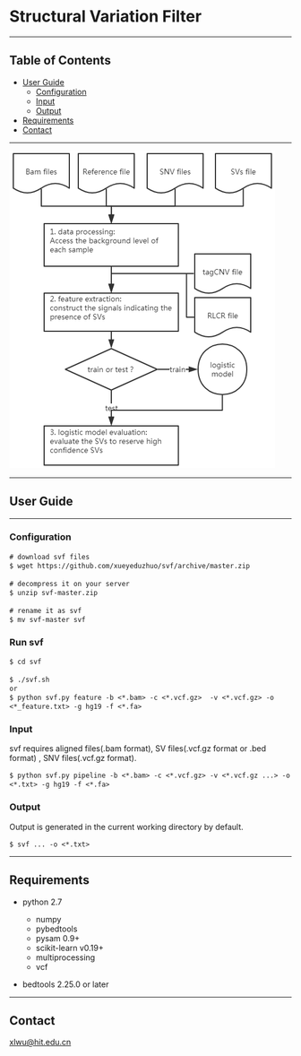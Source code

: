 
# Structural Variation Filter

---
## Table of Contents

* [User Guide](#user-guide)
   * [Configuration](#configuration)
   * [Input](#input)
   * [Output](#output)
* [Requirements](#requirements)
* [Contact](#contact)
---

![alt text](./figure/framework.png  "Structural Variation Filter Framework")

---

## User Guide

---

### Configuration

```
# download svf files  
$ wget https://github.com/xueyeduzhuo/svf/archive/master.zip

# decompress it on your server
$ unzip svf-master.zip

# rename it as svf
$ mv svf-master svf

```

### Run svf

```
$ cd svf

$ ./svf.sh
or
$ python svf.py feature -b <*.bam> -c <*.vcf.gz>  -v <*.vcf.gz> -o <*_feature.txt> -g hg19 -f <*.fa>

```

### Input

svf requires aligned files(.bam format), SV files(.vcf.gz format or .bed format) , SNV files(.vcf.gz format).

```
$ python svf.py pipeline -b <*.bam> -c <*.vcf.gz> -v <*.vcf.gz ...> -o <*.txt> -g hg19 -f <*.fa> 
```



### Output
 
 Output is generated in the current working directory by default.

```
$ svf ... -o <*.txt>
``` 
 


---


## Requirements
* python 2.7
  * numpy
  * pybedtools
  * pysam 0.9+
  * scikit-learn v0.19+
  * multiprocessing
  * vcf
  

* bedtools 2.25.0 or later

---

## Contact
xlwu@hit.edu.cn
